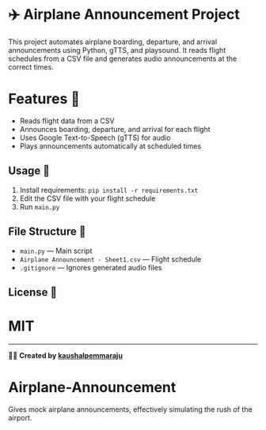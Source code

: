 # ✈️ Airplane Announcement Project

This project automates airplane boarding, departure, and arrival announcements using Python, gTTS, and playsound. It reads flight schedules from a CSV file and generates audio announcements at the correct times.

# Features 🚀
- Reads flight data from a CSV
- Announces boarding, departure, and arrival for each flight
- Uses Google Text-to-Speech (gTTS) for audio
- Plays announcements automatically at scheduled times

## Usage 🛫
1. Install requirements: `pip install -r requirements.txt`
2. Edit the CSV file with your flight schedule
3. Run `main.py`

## File Structure 📂
- `main.py` — Main script
- `Airplane Announcement - Sheet1.csv` — Flight schedule
- `.gitignore` — Ignores generated audio files

## License 📄
# MIT

---

👨‍💻 **Created by [kaushalpemmaraju](https://github.com/kaushalpemmaraju)**
# Airplane-Announcement
Gives mock airplane announcements, effectively simulating the rush of the airport.
